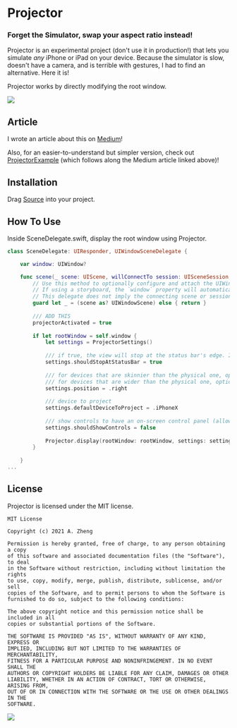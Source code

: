 # Projector
### Forget the Simulator, swap your aspect ratio instead!

Projector is an experimental project (don't use it in production!) that lets you simulate *any* iPhone or iPad on your device. Because the simulator is slow, doesn't have a camera, and is terrible with gestures, I had to find an alternative. Here it is!

Projector works by directly modifying the root window.

![](https://raw.githubusercontent.com/aheze/DeveloperAssets/master/AdvancedProjector.png)


## Article
I wrote an article about this on [Medium](https://medium.com/macoclock/test-your-app-on-different-screen-sizes-without-the-simulator-ce1ebfdfac22?source=friends_link&sk=db88b92c6cbb4bc1675da8e7d3cb54f6)!

Also, for an easier-to-understand but simpler version, check out [ProjectorExample](https://github.com/aheze/ProjectorExample) (which follows along the Medium article linked above)!

## Installation
Drag [Source](https://github.com/aheze/Projector/tree/master/Projector/Source) into your project.

## How To Use
Inside SceneDelegate.swift, display the root window using Projector.

```Swift
class SceneDelegate: UIResponder, UIWindowSceneDelegate {

    var window: UIWindow?

    func scene(_ scene: UIScene, willConnectTo session: UISceneSession, options connectionOptions: UIScene.ConnectionOptions) {
        // Use this method to optionally configure and attach the UIWindow `window` to the provided UIWindowScene `scene`.
        // If using a storyboard, the `window` property will automatically be initialized and attached to the scene.
        // This delegate does not imply the connecting scene or session are new (see `application:configurationForConnectingSceneSession` instead).
        guard let _ = (scene as? UIWindowScene) else { return }
        
        /// ADD THIS
        projectorActivated = true
        
        if let rootWindow = self.window {
            let settings = ProjectorSettings()
            
            /// if true, the view will stop at the status bar's edge. If false, the view will go under the status bar.
            settings.shouldStopAtStatusBar = true
            
            /// for devices that are skinnier than the physical one, options are .left, .centered, ,right.
            /// for devices that are wider than the physical one, options are .top, .centered, ,bottom.
            settings.position = .right 
            
            /// device to project
            settings.defaultDeviceToProject = .iPhoneX
            
            /// show controls to have an on-screen control panel (allow to edit settings.position and settings.defaultDeviceToProject )
            settings.shouldShowControls = false
            
            Projector.display(rootWindow: rootWindow, settings: settings)
        }
        
    }
...
```

## License
Projector is licensed under the MIT license.

```
MIT License

Copyright (c) 2021 A. Zheng

Permission is hereby granted, free of charge, to any person obtaining a copy
of this software and associated documentation files (the "Software"), to deal
in the Software without restriction, including without limitation the rights
to use, copy, modify, merge, publish, distribute, sublicense, and/or sell
copies of the Software, and to permit persons to whom the Software is
furnished to do so, subject to the following conditions:

The above copyright notice and this permission notice shall be included in all
copies or substantial portions of the Software.

THE SOFTWARE IS PROVIDED "AS IS", WITHOUT WARRANTY OF ANY KIND, EXPRESS OR
IMPLIED, INCLUDING BUT NOT LIMITED TO THE WARRANTIES OF MERCHANTABILITY,
FITNESS FOR A PARTICULAR PURPOSE AND NONINFRINGEMENT. IN NO EVENT SHALL THE
AUTHORS OR COPYRIGHT HOLDERS BE LIABLE FOR ANY CLAIM, DAMAGES OR OTHER
LIABILITY, WHETHER IN AN ACTION OF CONTRACT, TORT OR OTHERWISE, ARISING FROM,
OUT OF OR IN CONNECTION WITH THE SOFTWARE OR THE USE OR OTHER DEALINGS IN THE
SOFTWARE.
```

![](https://komarev.com/ghpvc/?username=testing&label=Views)
